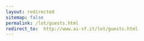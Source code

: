 ```yaml
---
layout: redirected
sitemap: false
permalink: /lot/guests.html
redirect_to:  http://www.ai-sf.it/lot/guests.html
---
```

